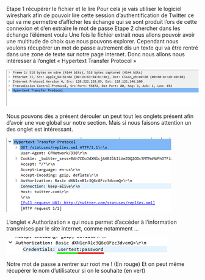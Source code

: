 Etape 1 récupérer le fichier et le lire
Pour cela je vais utiliser le logiciel wireshark afin de pouvoir lire cette session d’authentification de Twitter ce qui va me permettre d’afficher les échange qui se sont produit l’ors de cette connexion et d’en extraire le mot de passe
Etape 2 chercher dans les échange l’élément voulu
Une fois le fichier extrait nous allons pouvoir avoir une multitude de choix que nous pouvons explorer. Cependant nous voulons récupérer un mot de passe autrement dis un texte qui va être rentré dans une zone de texte sur notre page internet. Donc nous allons nous intéresser à l’onglet « Hypertext Transfer Protocol »

<img src="./Image1.png" alt="My cool logo"/>
 

Nous pouvons dès a présent dérouler un peut tout les onglets présent afin d’avoir une vue global sur notre section.
Mais si nous faisons attention un des onglet est intéressant.
 
<img src="./Image2.png" alt="My cool logo"/> 

L’onglet « Authorization » qui nous permet d’accéder à l’information transmises par le site internet, comme notamment …

<img src="./Image3.png" alt="My cool logo"/> 
 
Notre mot de passe a rentrer sur root me ! (En rouge)
Et on peut même récupérer le nom d’utilisateur si on le souhaite (en vert)
